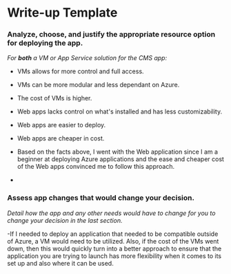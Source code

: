 # Write-up Template

### Analyze, choose, and justify the appropriate resource option for deploying the app.

*For **both** a VM or App Service solution for the CMS app:*
- VMs allows for more control and full access.
- VMs can be more modular and less dependant on Azure.
- The cost of VMs is higher.

- Web apps lacks control on what's installed and has less customizability.
- Web apps are easier to deploy.
- Web apps are cheaper in cost.

- Based on the facts above, I went with the Web application since I am a beginner at deploying Azure applications and the ease and cheaper cost of the Web apps convinced me to follow this approach.
- 
### Assess app changes that would change your decision.

*Detail how the app and any other needs would have to change for you to change your decision in the last section.* 

-If I needed to deploy an application that needed to be compatible outside of Azure, a VM would need to be utilized. Also, if the cost of the VMs went down, then this would quickly turn into a better approach to ensure that the application you are trying to launch has more flexibility when it comes to its set up and also where it can be used.
